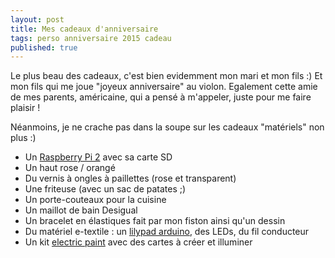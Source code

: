 ```yaml
---
layout: post
title: Mes cadeaux d'anniversaire
tags: perso anniversaire 2015 cadeau
published: true
---
```

Le plus beau des cadeaux, c'est bien evidemment mon mari et mon fils :) Et mon fils qui me joue "joyeux anniversaire" au violon. Egalement cette amie de mes parents, américaine, qui a pensé à m'appeler, juste pour me faire plaisir !

Néanmoins, je ne crache pas dans la soupe sur les cadeaux "matériels" non plus :)

* Un [Raspberry Pi 2](https://www.raspberrypi.org/products/raspberry-pi-2-model-b/) avec sa carte SD
* Un haut rose / orangé
* Du vernis à ongles à paillettes (rose et transparent)
* Une friteuse (avec un sac de patates ;)
* Un porte-couteaux pour la cuisine
* Un maillot de bain Desigual
* Un bracelet en élastiques fait par mon fiston ainsi qu'un dessin
* Du matériel e-textile : un [lilypad arduino](http://www.arduino.cc/en/Main/ArduinoBoardLilyPad), des LEDs, du fil conducteur
* Un kit [electric paint](http://www.bareconductive.com/shop/flashing-card-set-conductive-encounters/) avec des cartes à créer et illuminer


